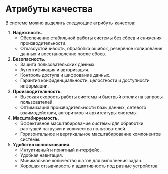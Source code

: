 # Атрибуты качества

В системе можно выделить следующие атрибуты качества:

1. **Надежность.**
   - Обеспечение стабильной работы системы без сбоев и снижения производительности.
   - Отказоустойчивость, обработка ошибок, резервное копирование данных и восстановление после сбоев.
2. **Безопасность.**
   - Защита пользовательских данных.
   - Аутентификация и авторизация.
   - Контроль доступа и шифрование данных.
   - Гарантия конфиденциальности, целостности и доступности информации.
3. **Производительность.** 
   - Высокая скорость работы системы и быстрый отклик на запросы пользователей.
   - Оптимизация производительности базы данных, сетевого взаимодействия, алгоритмов и архитектуры системы.
4. **Масштабируемость.** 
   - Эффективное масштабирование системы для обработки растущей нагрузки и количества пользователей.
   - Горизонтальное и вертикальное масштабирование компонентов системы.
5. **Удобство использования.**
   - Интуитивный и понятный интерфейс.
   - Удобная навигация.
   - Минимальное количество шагов для выполнения задач.
   - Хорошая отзывчивость и адаптивность под разные устройства.